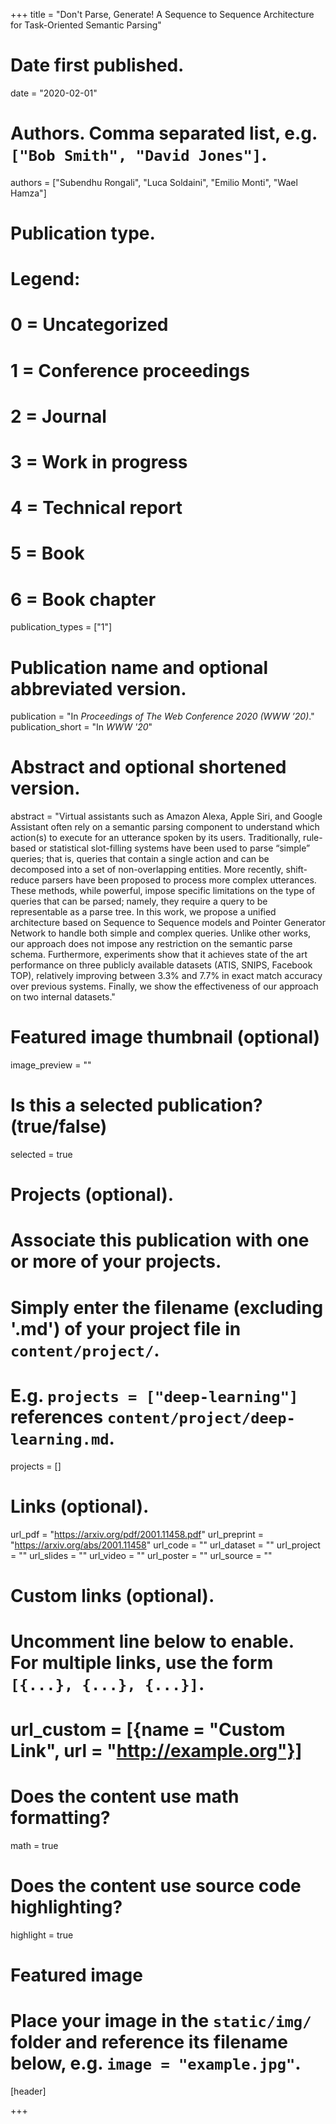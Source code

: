 +++
title = "Don't Parse, Generate! A Sequence to Sequence Architecture for Task-Oriented Semantic Parsing"

# Date first published.
date = "2020-02-01"

# Authors. Comma separated list, e.g. `["Bob Smith", "David Jones"]`.
authors = ["Subendhu Rongali", "Luca Soldaini", "Emilio Monti", "Wael Hamza"]

# Publication type.
# Legend:
# 0 = Uncategorized
# 1 = Conference proceedings
# 2 = Journal
# 3 = Work in progress
# 4 = Technical report
# 5 = Book
# 6 = Book chapter
publication_types = ["1"]

# Publication name and optional abbreviated version.
publication = "In *Proceedings of The Web Conference 2020 (WWW ’20)*."
publication_short = "In *WWW '20*"

# Abstract and optional shortened version.
abstract = "Virtual assistants such as Amazon Alexa, Apple Siri, and Google Assistant often rely on a semantic parsing component to understand which action(s) to execute for an utterance spoken by its users. Traditionally, rule-based or statistical slot-filling systems have been used to parse “simple” queries; that is, queries that contain a single action and can be decomposed into a set of non-overlapping entities. More recently, shift-reduce parsers have been proposed to process more complex utterances. These methods, while powerful, impose specific limitations on the type of queries that can be parsed; namely, they require a query to be representable as a parse tree.
In this work, we propose a unified architecture based on Sequence to Sequence models and Pointer Generator Network to handle both simple and complex queries. Unlike other works, our approach does not impose any restriction on the semantic parse schema. Furthermore, experiments show that it achieves state of the art performance on three publicly available datasets (ATIS, SNIPS, Facebook TOP), relatively improving between 3.3% and 7.7% in exact match accuracy over previous systems. Finally, we show the effectiveness of our approach on two internal datasets."

# Featured image thumbnail (optional)
image_preview = ""

# Is this a selected publication? (true/false)
selected = true

# Projects (optional).
#   Associate this publication with one or more of your projects.
#   Simply enter the filename (excluding '.md') of your project file in `content/project/`.
#   E.g. `projects = ["deep-learning"]` references `content/project/deep-learning.md`.
projects = []

# Links (optional).
url_pdf = "https://arxiv.org/pdf/2001.11458.pdf"
url_preprint = "https://arxiv.org/abs/2001.11458"
url_code = ""
url_dataset = ""
url_project = ""
url_slides = ""
url_video = ""
url_poster = ""
url_source = ""

# Custom links (optional).
#   Uncomment line below to enable. For multiple links, use the form `[{...}, {...}, {...}]`.
# url_custom = [{name = "Custom Link", url = "http://example.org"}]

# Does the content use math formatting?
math = true

# Does the content use source code highlighting?
highlight = true

# Featured image
# Place your image in the `static/img/` folder and reference its filename below, e.g. `image = "example.jpg"`.
[header]

+++
